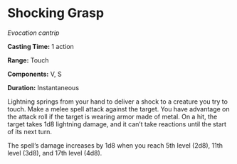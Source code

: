 <title>Shocking Grasp</title>

# Shocking Grasp

_Evocation cantrip_

**Casting Time:** 1 action

**Range:** Touch

**Components:** V, S

**Duration:** Instantaneous

Lightning springs from your hand to deliver a
shock to a creature you try to touch. Make a
melee spell attack against the target. You
have advantage on the attack roll if the
target is wearing armor made of metal. On a
hit, the target takes 1d8 lightning damage,
and it can’t take reactions until the start
of its next
turn.

The spell’s damage increases by 1d8 when you
reach 5th level (2d8), 11th level (3d8), and
17th level (4d8).



